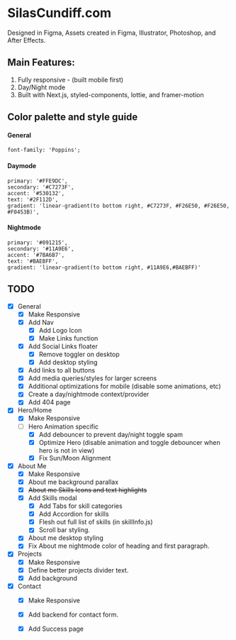 # SilasCundiff.com

Designed in Figma, Assets created in Figma, Illustrator, Photoshop, and After Effects.



## Main Features:
  1. Fully responsive - (built mobile first)
  2. Day/Night mode
  3. Built with Next.js, styled-components, lottie, and framer-motion
  

## Color palette and style guide

  #### General
    font-family: 'Poppins';
  
  #### Daymode
    primary: '#FFE9DC',
    secondary: '#C7273F',
    accent: '#530132',
    text: '#2F112D',
    gradient: 'linear-gradient(to bottom right, #C7273F, #F26E50, #F26E50, #F0453B)',


  #### Nightmode
    primary: '#091215',
    secondary: '#11A9E6',
    accent: '#7BA6B7',
    text: '#BAEBFF',
    gradient: 'linear-gradient(to bottom right, #11A9E6,#BAEBFF)'


  ## TODO
  - [x] General
    - [x] Make Responsive
    - [x] Add Nav
      - [x] Add Logo Icon
      - [x] Make Links function
    - [x] Add Social Links floater
      - [x] Remove toggler on desktop
      - [x] Add desktop styling
    - [x] Add links to all buttons
    - [x] Add media queries/styles for larger screens
    - [x] Additional optimizations for mobile (disable some animations, etc)
    - [x] Create a day/nightmode context/provider
    - [x] Add 404 page
  - [x] Hero/Home
    - [x] Make Responsive
    - [ ] Hero Animation specific
      - [x] Add debouncer to prevent day/night toggle spam
      - [x] Optimize Hero (disable animation and toggle debouncer when hero is not in view)
      - [x] Fix Sun/Moon Alignment
  - [x] About Me
    - [x] Make Responsive
    - [x] About me background parallax
    - [x] ~~About me Skills Icons and text highlights~~
    - [x] Add Skills modal
      - [x] Add Tabs for skill categories
      - [x] Add Accordion for skills
      - [x] Flesh out full list of skills (in skillInfo.js)
      - [x] Scroll bar styling.
    - [x] About me desktop styling
    - [x] Fix About me nightmode color of heading and first paragraph.
  - [x] Projects
    - [x] Make Responsive
    - [x] Define better projects divider text. 
    - [x] Add background
  - [x] Contact
    - [x] Make Responsive
    - [x] Add backend for contact form.
    - [x] Add Success page




